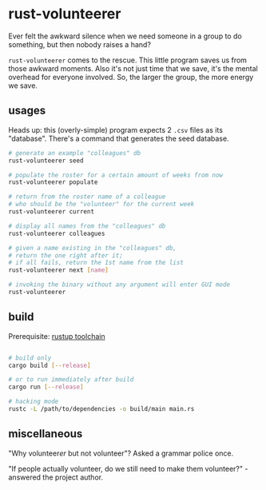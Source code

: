 # rust-volunteerer

Ever felt the awkward silence when we need someone in a group to do something,
but then nobody raises a hand?

`rust-volunteerer` comes to the rescue. This little program saves us from those awkward moments. Also it's not just time that we save, it's the mental overhead
for everyone involved. So, the larger the group, the more energy we save.

## usages

Heads up: this (overly-simple) program expects 2 `.csv` files as its "database". There's a command that generates the seed database.

```bash
# generate an example "colleagues" db
rust-volunteerer seed

# populate the roster for a certain amount of weeks from now
rust-volunteerer populate

# return from the roster name of a colleague
# who should be the "volunteer" for the current week
rust-volunteerer current

# display all names from the "colleagues" db
rust-volunteerer colleagues

# given a name existing in the "colleagues" db,
# return the one right after it;
# if all fails, return the 1st name from the list
rust-volunteerer next [name]

# invoking the binary without any argument will enter GUI mode
rust-volunteerer
```

## build

Prerequisite: [rustup toolchain](https://rustup.rs/)

```bash

# build only
cargo build [--release]

# or to run immediately after build
cargo run [--release]

# hacking mode
rustc -L /path/to/dependencies -o build/main main.rs
```

## miscellaneous

"Why volunteer*er* but not volunteer"? Asked a grammar police once.

"If people actually volunteer, do we still need to make them volunteer?" - answered the project author.
